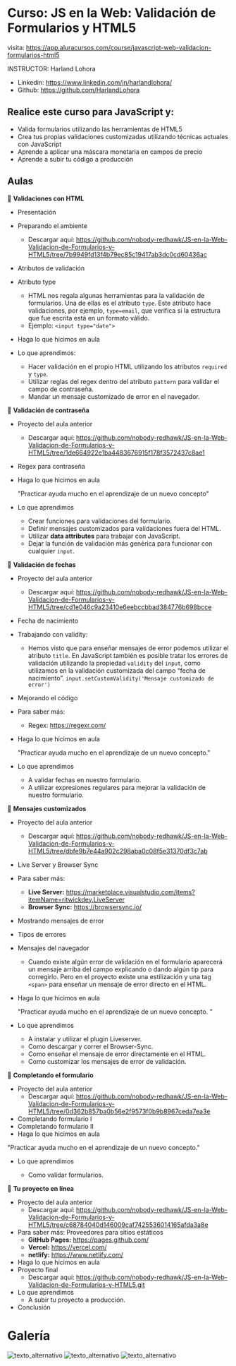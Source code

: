 # Curso: JS en la Web: Validación de Formularios y HTML5
visita: https://app.aluracursos.com/course/javascript-web-validacion-formularios-html5

INSTRUCTOR: Harland Lohora
  - Linkedin: https://www.linkedin.com/in/harlandlohora/
  - Github: https://github.com/HarlandLohora

## Realice este curso para JavaScript y:

- Valida formularios utilizando las herramientas de HTML5
- Crea tus propias validaciones customizadas utilizando técnicas actuales con JavaScript
- Aprende a aplicar una máscara monetaria en campos de precio
- Aprende a subir tu código a producción

## Aulas
🧨 **Validaciones con HTML**

- Presentación
- Preparando el ambiente
  - Descargar aquí: https://github.com/nobody-redhawk/JS-en-la-Web-Validacion-de-Formularios-y-HTML5/tree/7b9949fd13f4b79ec85c19417ab3dc0cd60436ac
- Atributos de validación
- Atributo type

  - HTML nos regala algunas herramientas para la validación de formularios. Una de ellas es el atributo ```type```. Este atributo hace validaciones, por ejemplo, ```type=email```, que verifica si la estructura que fue escrita está en un formato válido.
  - Ejemplo: ```<input type="date">```
    
- Haga lo que hicimos en aula
- Lo que aprendimos:
  - Hacer validación en el propio HTML utilizando los atributos ```required``` y ```type```.
  - Utilizar reglas del regex dentro del atributo ```pattern``` para validar el campo de contraseña.
  - Mandar un mensaje customizado de error en el navegador.

🧨 **Validación de contraseña**

- Proyecto del aula anterior
  - Descargar aquí: https://github.com/nobody-redhawk/JS-en-la-Web-Validacion-de-Formularios-y-HTML5/tree/1de664922e1ba4483676915f178f3572437c8ae1
- Regex para contraseña
- Haga lo que hicimos en aula
   
   "Practicar ayuda mucho en el aprendizaje de un nuevo concepto"
   
- Lo que aprendimos
  - Crear funciones para validaciones del formulario.
  - Definir mensajes customizados para validaciones fuera del HTML.
  - Utilizar **data attributes** para trabajar con JavaScript.
  - Dejar la función de validación más genérica para funcionar con cualquier ```input```.

🧨 **Validación de fechas**

- Proyecto del aula anterior
  - Descargar aquí: https://github.com/nobody-redhawk/JS-en-la-Web-Validacion-de-Formularios-y-HTML5/tree/cd1e046c9a23410e6eebccbbad384776b698bcce
- Fecha de nacimiento
- Trabajando con validity:
  - Hemos visto que para enseñar mensajes de error podemos utilizar el atributo ```title```. En JavaScript también es posible tratar los errores de validación utilizando la propiedad ```validity``` del ```input```, como utilizamos en la validación customizada del campo “fecha de nacimiento”.
  ```input.setCustomValidity('Mensaje customizado de error')```
- Mejorando el código
- Para saber más: 
  - Regex: https://regexr.com/
- Haga lo que hicimos en aula

  "Practicar ayuda mucho en el aprendizaje de un nuevo concepto."
  
- Lo que aprendimos
  - A validar fechas en nuestro formulario.
  - A utilizar expresiones regulares para mejorar la validación de nuestro formulario.

🧨 **Mensajes customizados**

- Proyecto del aula anterior
  - Descargar aquí: https://github.com/nobody-redhawk/JS-en-la-Web-Validacion-de-Formularios-y-HTML5/tree/dbfe9b7e44a902c298aba0c08f5e31370df3c7ab
- Live Server y Browser Sync
- Para saber más: 
  - **Live Server:** https://marketplace.visualstudio.com/items?itemName=ritwickdey.LiveServer
  - **Browser Sync:** https://browsersync.io/
- Mostrando mensajes de error
- Tipos de errores
- Mensajes del navegador
  - Cuando existe algún error de validación en el formulario aparecerá un mensaje arriba del campo explicando o dando algún tip para corregirlo. Pero en el proyecto existe una estilización y una tag ```<span>``` para enseñar un mensaje de error directo en el HTML.
- Haga lo que hicimos en aula
  
  "Practicar ayuda mucho en el aprendizaje de un nuevo concepto. "
  
- Lo que aprendimos
  - A instalar y utilizar el plugin Liveserver.
  - Como descargar y correr el Browser-Sync.
  - Como enseñar el mensaje de error directamente en el HTML.
  - Como customizar los mensajes de error de validación.

🧨 **Completando el formulario**

- Proyecto del aula anterior
  - Descargar aquí: https://github.com/nobody-redhawk/JS-en-la-Web-Validacion-de-Formularios-y-HTML5/tree/0d362b857ba0b56e2f9573f0b9b8967ceda7ea3e
- Completando formulario I
- Completando formulario II
- Haga lo que hicimos en aula

"Practicar ayuda mucho en el aprendizaje de un nuevo concepto."

- Lo que aprendimos

  - Como validar formularios.
  
🧨 **Tu proyecto en línea**

- Proyecto del aula anterior
  - Descargar aquí: https://github.com/nobody-redhawk/JS-en-la-Web-Validacion-de-Formularios-y-HTML5/tree/c68784040d146009caf7425536014165afda3a8e
- Para saber más: Proveedores para sitios estáticos
  - **GitHub Pages:** https://pages.github.com/
  - **Vercel:** https://vercel.com/
  - **netlify:** https://www.netlify.com/
- Haga lo que hicimos en aula
- Proyecto final
  - Descargar aquí: https://github.com/nobody-redhawk/JS-en-la-Web-Validacion-de-Formularios-y-HTML5.git
- Lo que aprendimos
  - A subir tu proyecto a producción.
- Conclusión

# Galería

![texto_alternativo](/assets/img/imagen1.png)
![texto_alternativo](/assets/img/imagen2.png)
![texto_alternativo](/assets/img/imagen3.png)



